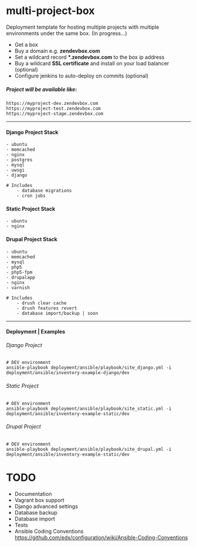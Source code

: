 multi-project-box
=================

Deployment template for hosting multiple projects with multiple environments under the same box.
(In progress...)

- Get a box
- Buy a domain e.g. **zendevbox.com**
- Set a wildcard record **\*.zendevbox.com** to the box ip address
- Buy a wildcard **SSL certificate** and install on your load balancer (optional)
- Configure jenkins to auto-deploy on commits (optional)
    
##### Project will be available like:
    https://myproject-dev.zendevbox.com
    https://myproject-test.zendevbox.com
    https://myproject-stage.zendevbox.com


---
#### Django Project Stack

    - ubuntu
    - memcached
    - nginx
    - postgres
    - mysql
    - uwsgi
    - django
    
    # Includes 
        - database migrations
        - cron jobs


#### Static Project Stack

    - ubuntu
    - nginx


#### Drupal Project Stack
    - ubuntu
    - memcached
    - mysql
    - php5
    - php5-fpm
    - drupalapp
    - nginx
    - varnish
	
    # Includes 
        - drush clear cache
        - drush features revert
        - database import/backup | soon
	
---
#### Deployment | Examples

###### Django Project 
    # DEV environment
    ansible-playbook deployment/ansible/playbook/site_django.yml -i deployment/ansible/inventory-example-django/dev
    
###### Static Project 
    # DEV environment
    ansible-playbook deployment/ansible/playbook/site_static.yml -i deployment/ansible/inventory-example-static/dev
    
###### Drupal Project 
    # DEV environment
    ansible-playbook deployment/ansible/playbook/site_drupal.yml -i deployment/ansible/inventory-example-static/dev
	
	
# TODO
- Documentation
- Vagrant box support
- Django advanced settings
- Database backup
- Database import
- Tests
- Ansible Coding Conventions https://github.com/edx/configuration/wiki/Ansible-Coding-Conventions
